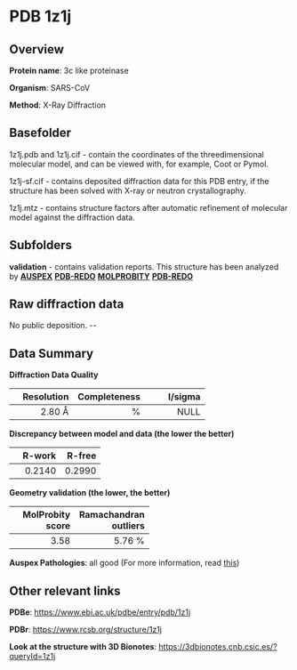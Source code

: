 # PDB 1z1j

## Overview

**Protein name**: 3c like proteinase

**Organism**: SARS-CoV

**Method**: X-Ray Diffraction

## Basefolder

1z1j.pdb and 1z1j.cif - contain the coordinates of the threedimensional molecular model, and can be viewed with, for example, Coot or Pymol.

1z1j-sf.cif - contains deposited diffraction data for this PDB entry, if the structure has been solved with X-ray or neutron crystallography.

1z1j.mtz - contains structure factors after automatic refinement of molecular model against the diffraction data.

## Subfolders





**validation** - contains validation reports. This structure has been analyzed by [**AUSPEX**](https://github.com/thorn-lab/coronavirus_structural_task_force/tree/master/pdb/3c_like_proteinase/SARS-CoV/1z1j/validation/auspex) [**PDB-REDO**](https://github.com/thorn-lab/coronavirus_structural_task_force/tree/master/pdb/3c_like_proteinase/SARS-CoV/1z1j/validation/pdb-redo) [**MOLPROBITY**](https://github.com/thorn-lab/coronavirus_structural_task_force/tree/master/pdb/3c_like_proteinase/SARS-CoV/1z1j/validation/molprobity) [**PDB-REDO**](https://github.com/thorn-lab/coronavirus_structural_task_force/blob/master/pdb/3c_like_proteinase/SARS-CoV/1z1j/validation/Xtriage_output.log) 

## Raw diffraction data

No public deposition. --<br> 

## Data Summary
**Diffraction Data Quality**

|   | Resolution | Completeness| I/sigma |
|---|-------------:|----------------:|--------------:|
|   |2.80 Å|      %|<img width=50/>NULL |

**Discrepancy between model and data (the lower the better)**

|   | **R-work**| **R-free**   
|---|-------------:|----------------:|           
||  0.2140|  0.2990|

**Geometry validation (the lower, the better)**

|   |**MolProbity<br>score**| **Ramachandran<br>outliers** 
|---|-------------:|----------------:|
||  3.58|  5.76 %|

**Auspex Pathologies**: all good (For more information, read [this](https://github.com/thorn-lab/coronavirus_structural_task_force/blob/master/pdb/3c_like_proteinase/SARS-CoV/1z1j/validation/auspex/1z1j_auspex_comments.txt))

 



## Other relevant links 
**PDBe**:  https://www.ebi.ac.uk/pdbe/entry/pdb/1z1j
 
**PDBr**: https://www.rcsb.org/structure/1z1j 

**Look at the structure with 3D Bionotes**: https://3dbionotes.cnb.csic.es/?queryId=1z1j


